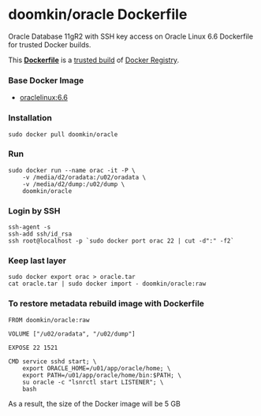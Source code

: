 # doomkin/oracle Dockerfile

Oracle Database 11gR2 with SSH key access on Oracle Linux 6.6 Dockerfile for trusted Docker builds.

This [**Dockerfile**](https://github.com/doomkin/oracle/blob/master/Dockerfile) is a [trusted build](https://registry.hub.docker.com/u/doomkin/oracle/) of [Docker Registry](https://registry.hub.docker.com/).

### Base Docker Image

* [oraclelinux:6.6](https://github.com/_/oraclelinux)

### Installation
```
sudo docker pull doomkin/oracle
```

### Run
```
sudo docker run --name orac -it -P \
    -v /media/d2/oradata:/u02/oradata \
    -v /media/d2/dump:/u02/dump \
    doomkin/oracle
```

### Login by SSH
```
ssh-agent -s
ssh-add ssh/id_rsa
ssh root@localhost -p `sudo docker port orac 22 | cut -d":" -f2`
```

### Keep last layer
```
sudo docker export orac > oracle.tar
cat oracle.tar | sudo docker import - doomkin/oracle:raw
```

### To restore metadata rebuild image with Dockerfile
```
FROM doomkin/oracle:raw
	
VOLUME ["/u02/oradata", "/u02/dump"]

EXPOSE 22 1521

CMD service sshd start; \
    export ORACLE_HOME=/u01/app/oracle/home; \
    export PATH=/u01/app/oracle/home/bin:$PATH; \
    su oracle -c "lsnrctl start LISTENER"; \
    bash
```
As a result, the size of the Docker image will be 5 GB
